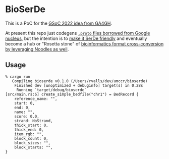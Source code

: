 # BioSerDe

This is a PoC for the [GSoC 2022 idea from GA4GH][bioserde_twitter].

At present this repo just codegens [`.proto` files borrowed from Google nucleus][google_nucleus], but the intention is
to [make it SerDe friendly][prost_serde] and eventually become a hub or "Rosetta stone" of [bioinformatics format cross-conversion by leveraging Noodles as well][noodles_serde].

## Usage

```
% cargo run
   Compiling bioserde v0.1.0 (/Users/rvalls/dev/umccr/bioserde)
    Finished dev [unoptimized + debuginfo] target(s) in 0.28s
     Running `target/debug/bioserde`
[src/main.rs:6] create_simple_bedfile("chr1") = BedRecord {
    reference_name: "",
    start: 0,
    end: 0,
    name: "",
    score: 0.0,
    strand: NoStrand,
    thick_start: 0,
    thick_end: 0,
    item_rgb: "",
    block_count: 0,
    block_sizes: "",
    block_starts: "",
}
```

[prost_serde]: https://github.com/tokio-rs/prost#faq
[noodles_serde]: https://github.com/zaeleus/noodles/issues/53
[bioserde_twitter]: https://twitter.com/UMCCR/status/1511598211034624000
[google_nucleus]: https://github.com/google/nucleus/tree/v0.6.0/nucleus/protos
